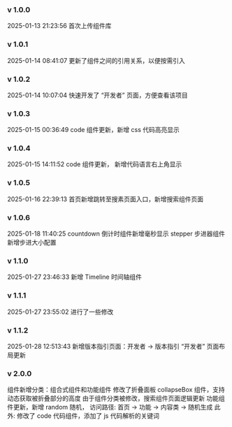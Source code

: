 ### v 1.0.0
2025-01-13 21:23:56
首次上传组件库

### v 1.0.1
2025-01-14 08:41:07
更新了组件之间的引用关系，以便按需引入

### v 1.0.2
2025-01-14 10:07:04
快速开发了 “开发者” 页面，方便查看该项目

### v 1.0.3
2025-01-15 00:36:49
code 组件更新，新增 css 代码高亮显示

### v 1.0.4 
2025-01-15 14:11:52
code 组件更新， 新增代码语言右上角显示

### v 1.0.5
2025-01-16 22:39:13
首页新增跳转至搜素页面入口，新增搜索组件页面

### v 1.0.6
2025-01-18 11:40:25
countdown 倒计时组件新增毫秒显示
stepper 步进器组件新增步进大小配置

### v 1.1.0
2025-01-27 23:46:33
新增 Timeline 时间轴组件

### v 1.1.1
2025-01-27 23:55:02
进行了一些修改

### v 1.1.2
2025-01-28 12:513:43
新增版本指引页面：开发者 -> 版本指引
“开发者” 页面布局更新

### v 2.0.0
组件新增分类：组合式组件和功能组件
修改了折叠面板 collapseBox 组件，支持动态获取被折叠部分的高度
由于组件分类被修改，搜索组件页面逻辑更新
功能组件更新，新增 random 随机， 访问路径: 首页 -> 功能 -> 内容类 -> 随机生成
此外:
 修改了 code 代码组件，添加了 js 代码解析的关键词